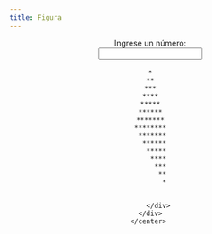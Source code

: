 ```yaml
---
title: Figura
---
```


<html lang="es">
    <body>
<center>        
<script type="text/javascript">
    function myFunction() {
        var max = document.getElementById("valor").value;
        var dato = parseInt(max);

            if(Number.isInteger(dato)){
                var filas,columnas;
                var cadena = "";

                for (filas=0;filas<max;filas++){
                    for(columnas=0;columnas<=filas;columnas++){
                        cadena = cadena +"*";
                    }
                    cadena = cadena +"<br>"; 
                }
                for (filas=0;filas<max;filas++){
                    for(columnas=0;columnas<max;columnas++){
                        if(columnas<=filas){
                            cadena = cadena +"&nbsp";
                        }else{
                             cadena = cadena +"*";
                        }
                    }
                    cadena = cadena +"<br>"; 
                }
                document.getElementById("figura").innerHTML = cadena;
                document.getElementById("valor").value=" "; 
            }else{
                alert("El dato ingresado no es un numero entero");
                document.getElementById("valor").value=" "; 
            }
    }
</script>
                    <div class="col-lg-8 col-lg-offset-2">
                        <div class="modal-body">
                            <p><label for="valor">Ingrese un número:</label><br><input type="text" id="valor" onkeyup="myFunction()"><br><br><code id="figura" class="fig">*<br>**<br>***<br>****<br>*****<br>******<br>*******<br>********<br>&nbsp;*******<br>&nbsp;&nbsp;******<br>&nbsp;&nbsp;&nbsp;*****<br>&nbsp;&nbsp;&nbsp;&nbsp;****<br>&nbsp;&nbsp;&nbsp;&nbsp;&nbsp;***<br>&nbsp;&nbsp;&nbsp;&nbsp;&nbsp;&nbsp;**<br>&nbsp;&nbsp;&nbsp;&nbsp;&nbsp;&nbsp;&nbsp;*<br>&nbsp;&nbsp;&nbsp;&nbsp;&nbsp;&nbsp;&nbsp;&nbsp;<br></code></p>
                           
        </div>
    </div>
    </center> 
</body>
</html>